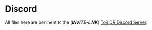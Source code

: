 # Discord
All files here are pertinent to the (***INVITE-LINK***) [ToS;DR Discord Server](https://discord.gg/A3tUsSR).
